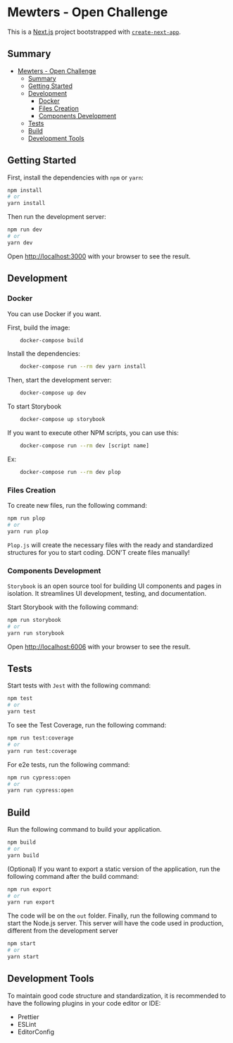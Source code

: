 # Mewters - Open Challenge

This is a [Next.js](https://nextjs.org/) project bootstrapped with [`create-next-app`](https://github.com/vercel/next.js/tree/canary/packages/create-next-app).

## Summary

- [Mewters - Open Challenge](#mewters---open-challenge)
  - [Summary](#summary)
  - [Getting Started](#getting-started)
  - [Development](#development)
    - [Docker](#docker)
    - [Files Creation](#files-creation)
    - [Components Development](#components-development)
  - [Tests](#tests)
  - [Build](#build)
  - [Development Tools](#development-tools)

## Getting Started

First, install the dependencies with `npm` or `yarn`:

```bash
npm install
# or
yarn install
```

Then run the development server:

```bash
npm run dev
# or
yarn dev
```

Open [http://localhost:3000](http://localhost:3000) with your browser to see the result.

## Development

### Docker

You can use Docker if you want.

First, build the image:

```bash
    docker-compose build
```

Install the dependencies:

```bash
    docker-compose run --rm dev yarn install
```

Then, start the development server:

```bash
    docker-compose up dev
```

To start Storybook

```bash
    docker-compose up storybook
```

If you want to execute other NPM scripts, you can use this:

```bash
    docker-compose run --rm dev [script name]
```

Ex:

```bash
    docker-compose run --rm dev plop
```

### Files Creation

To create new files, run the following command:

```bash
npm run plop
# or
yarn run plop
```

`Plop.js` will create the necessary files with the ready and standardized structures for you to start coding. DON'T create files manually!

### Components Development

`Storybook` is an open source tool for building UI components and pages in isolation. It streamlines UI development, testing, and documentation.

Start Storybook with the following command:

```bash
npm run storybook
# or
yarn run storybook
```

Open [http://localhost:6006](http://localhost:6006) with your browser to see the result.

## Tests

Start tests with `Jest` with the following command:

```bash
npm test
# or
yarn test
```

To see the Test Coverage, run the following command:

```bash
npm run test:coverage
# or
yarn run test:coverage
```

For e2e tests, run the following command:

```bash
npm run cypress:open
# or
yarn run cypress:open
```

## Build

Run the following command to build your application.

```bash
npm build
# or
yarn build
```

(Optional) If you want to export a static version of the application, run the following command after the build command:

```bash
npm run export
# or
yarn run export
```

The code will be on the `out` folder.
Finally, run the following command to start the Node.js server.
This server will have the code used in production, different from the development server

```bash
npm start
# or
yarn start
```

## Development Tools

To maintain good code structure and standardization, it is recommended to have the following plugins in your code editor or IDE:

-   Prettier
-   ESLint
-   EditorConfig

